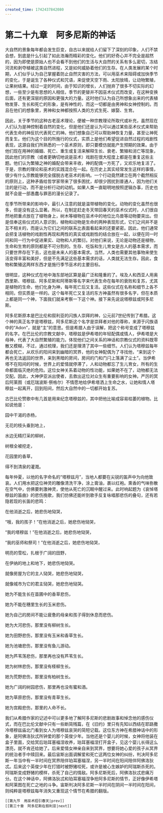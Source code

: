 ```yaml
---
created_time: 1742437842080
---
```

   

# 第二十九章　阿多尼斯的神话

大自然的景象每年都会发生巨变，自古以来就给人们留下了深刻的印象，人们不禁会想，到底是什么引起了如此浩瀚而精彩的变化。他们的好奇心并不完全是超然的，因为即使是原始人也不会看不到他们的生活与大自然的关系有多么密切，冻结河流和剥夺植被这类自然进程，又是如何威胁着他们的生存。在人类发展的某个时期，人们似乎认为自己掌握着防止自然灾害的方法，可以用巫术来阻碍或加快季节的变化，于是诞生了各种仪式和咒语，来促使天空下雨、太阳放晴，让动物繁殖，让果树结果。经过一定的时间，由于知识的增长，人们抛弃了很多不切实际的幻想，一些至少是有思想的人相信，季节的更替并不因巫术仪式而改变，在这种变换后面，还有更深层的原因和更强大的力量。这时他们认为自己所想象出来的代表植物发芽、生长和死亡的形象，是有神性的，而这一切都是由男神和女神控制的。而且在他们的想象里，男神和女神都按照人类的方式生死、嫁娶、生育。

因此，关于季节的这种古老巫术理论，便被一种宗教理论所取代或补充，虽然现在人们认为是神控制着自然的变化，但是他们还是认为可以通过某些巫术仪式来帮助代表生命的神反抗代表死亡的神。他们想象自己可以帮助神恢复力量，甚至让神死而复生。他们为这个目的所施行的仪式，实质上是他们希望促进自然过程的戏剧性表现，这源自我们所熟悉的一个巫术原则，即只要模仿就能产生预期的效果。由于他们现在用神的婚姻、死亡、重生或复活来解释生长、衰老、繁殖和消亡等现象，因此他们的宗教（或者更确切地说是巫术）戏剧在很大程度上都是在重复这些主题。他们认为繁殖之神的婚配会带来丰收，神的配偶一方死了，又欢乐地复活了。于是，宗教的理论和巫术的实践混合在一起。在历史上其实经常发生这样的事情，很少有什么宗教能够完全摆脱古老巫术的影响。一个行动竟然建立在两个截然相反的原则上，这种矛盾给哲学家带来了很多困扰，却很少困扰到普通人，因为他们关注的是行动，而不是分析行动的动机。如果人类一直聪明地按照逻辑办事，历史也就不会是一部愚蠢与罪恶的漫长记录了。

在季节所带来的影响中，最引人注意的就是温带植物的变化。动物的变化虽然也很多，但是没有这么显著。所以，在制定赶走冬天带回春天的巫术仪式时，人们很自然地把重点放在了植物身上，树木等植物在巫术中的地位比鸟兽等动物要突出。但是信奉这些仪式的人意识到，植物和动物是生命的两种表现形式，它们之间并不是互不相关的，而是认为它们之间的联系比表面看起来的还要紧密。因此，他们通常会把复活植物的戏剧性再现和两性的真实或戏剧性的结合放在一起，以便在同一时间和同一行为中促进果实、动物和人的繁衍。对他们来说，无论是动物还是植物，生命和生育的原则都是不可分割的。生存、吃饭和生儿育女是古人的基本需求，而只要世界存在下去，这也是未来人的基本需求。当然，人类也需要其他事物来使生活变得丰富和美好，但是不先满足这些基本需求的话，人类就无法生存。因此，食物和繁殖这两样东西才是施行季节巫术的主要目标。

很明显，这种仪式在地中海东部地区算是最广泛和隆重的了。埃及人和西亚人用奥西里斯、塔穆兹、阿多尼斯和阿蒂斯等名字来代表生命在每年的衰败和复苏，尤其是植物的生命，他们化身为神，每年死亡后又复活。这些仪式在名称和细节上各不相同，但实质是一样的。这个每年死亡又复活的东方神虽然有很多名字，但在本质上都是同一个神，下面我们就来考察一下这个神。接下来先说说塔穆兹或阿多尼斯。

阿多尼斯原本是巴比伦和叙利亚的闪族人崇拜的神，公元前7世纪传到了希腊。这个神的真正名字是塔穆兹，阿多尼斯这个名字是崇拜者对他的尊称，来源于闪族语中的“Adon”，就是“主”的意思。但是希腊人由于误解，把这个称号变成了塔穆兹的名字。在巴比伦的宗教文献中，塔穆兹是伊希塔的年轻配偶或情人，伊希塔是大母神，代表了大自然繁殖的能力。体现他们之间关系的神话和宗教仪式的资料既零散又模糊，不过，通过梳理，我们还是理清了其中一些细节。人们认为塔穆兹每年都会死亡，从欢乐的阳间来到幽暗的冥界，他的女神配偶为了寻找他，“来到这个再也无法返回的世界，来到黑暗的房间，房间的门和门闩上落满了尘土”。当伊希塔不在阳间的时候，世界上的爱情就停滞了，人和动物都忘了生儿育女，所有的生命都面临灭绝的危险。这位女神关系着动物的性功能，如果她不在了，动物都无法交配。因此，大神伊亚派出使者，去救出这位对众生有重要影响的女神。严厉的冥后阿莱图（或厄瑞波斯·祭格尔）不情愿地给伊希塔洒上生命之水，让她和情人塔穆兹一起离开，回到阳间，然后大自然中的一切都开始复苏。

古巴比伦赞歌中有几首是用来纪念塔穆兹的，其中把他比喻成容易枯萎的植物。比如说他是：  
  

园中干渴的赤杨，

无花的枝头垂到地上，

水边无精打采的柳树，

树根全被挖走，

花园里的香草，

得不到清泉的灌溉。  
  

每年仲夏，以他的名字命名的“塔穆兹月”，当地人都要在尖锐的笛声中为向他致哀。人们用水把这位神灵的雕像清洗干净，涂上膏油，裹以红袍。熏香的气味弥散在空气中，仿佛要刺激神灵，使他从死亡的沉眠中醒过来。此时响起题为《哀悼塔穆兹的笛曲》的悲伤挽歌，我们仿佛还能听到歌手反复咏唱那悲伤的叠句，还有若隐若现的长笛的悲鸣：  
  

在他消逝之后，她悲伤地恸哭，

“哦，我的孩子！”在他消逝之后，她悲伤地恸哭，

“我的塔穆兹！”在他消逝之后，她悲伤地恸哭，

“我的巫师和祭司！”在他消逝之后，她悲伤地恸哭，

明亮的雪松，扎根于广阔的田野，

在伊纳的地上和地下，她悲伤地恸哭。

就像房屋为它的主人恸哭，她悲伤地恸哭，

就像城市为它的君主恸哭，她悲伤地恸哭。

她为不能生长在苗圃中的香草悲伤，

她为不能在穗里生长的玉米悲伤。

她为自己的房间不能让疲惫的母亲和孩子得到休息而悲伤。

她为大河悲伤，那里没有柳树生长。

她为田野悲伤，那里没有玉米和香草生长。

她为池塘悲伤，那里没有鱼儿游动。

她为芦苇荡悲伤，那里再也没有芦苇生长。

她为树林悲伤，那里没有柽柳生长。

她为荒野悲伤，那里没有柏树生长。

她为广阔的树园悲伤，那里再也没有蜜和酒。

她为草原悲伤，那里没有青草生长。

她为宫殿悲伤，那里的人命不长。  
  

我们从希腊作家的记述中可以更多地了解阿多尼斯的悲剧故事和悼念他的感伤仪式，而在巴比伦文献中只有一些断简残篇，在《旧约》里只有先知以西结在耶路撒冷塔穆兹庙北门看到女人为塔穆兹哀哭的简短记载。这位东方神在希腊神话中的形象，是阿佛洛狄忒所钟爱的那个英俊少年。当他还是个婴儿的时候，女神将他装在盒子里面，交给冥后珀耳塞福涅收养，珀耳塞福涅打开盒子，见这个婴儿长得这么漂亮，就不肯还给她了。后来爱情女神亲自来到冥界，想要将她心爱的孩子从冥界的统治者手中赎回来。最后宙斯出面调解爱和死亡这两位女神的纠纷，判决阿多尼斯一年当中有一半时间在冥界陪伴珀耳塞福涅，另一半时间在阳间陪伴阿佛洛狄忒。后来这个英俊少年在打猎时被野猪咬死，或许是被心生嫉妒的阿瑞斯杀死的。阿瑞斯变成野猪的模样，杀死了自己的情敌。阿多尼斯死后，阿佛洛狄忒悲痛万分。在这个神话中，阿佛洛狄忒和珀耳塞福涅争抢阿多尼斯的情节，正好像伊希塔和阿莱图在死亡之地的斗争。宙斯判决阿多尼斯一半时间在阴间一半时间在阳间，则纯粹是塔穆兹每年消失又重现这个情节在希腊的翻版。

```booknav
[[第九节　用巫术招引春天|prev]]
[[第三十章　阿多尼斯在叙利亚|next]]
```
